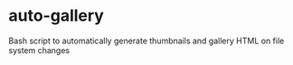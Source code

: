 # auto-gallery
Bash script to automatically generate thumbnails and gallery HTML on file system changes 

